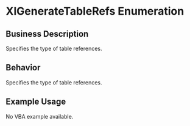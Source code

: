 # XlGenerateTableRefs Enumeration

## Business Description
Specifies the type of table references.

## Behavior
Specifies the type of table references.

## Example Usage
No VBA example available.